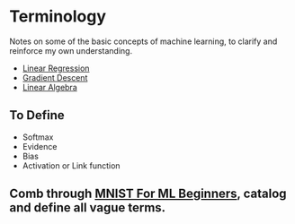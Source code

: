 # Terminology

Notes on some of the basic concepts of machine learning, to clarify and reinforce my own understanding.

- [Linear Regression](https://github.com/sbecker/machine-learning/blob/master/linear-regression.md)
- [Gradient Descent](https://github.com/sbecker/machine-learning/blob/master/gradient-descent.md)
- [Linear Algebra](https://github.com/sbecker/machine-learning/blob/master/linear-algebra.md)

## To Define

- Softmax
- Evidence
- Bias
- Activation or Link function

## Comb through [MNIST For ML Beginners](https://www.tensorflow.org/tutorials/mnist/beginners/), catalog and define all vague terms.
